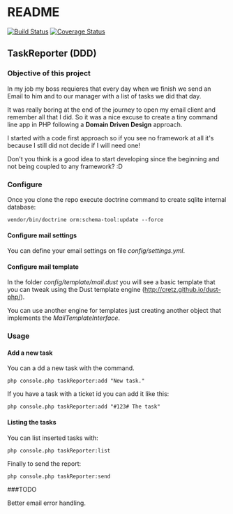 # README 
[![Build Status](https://travis-ci.org/jgimeno/taskreporter.svg?branch=master)](https://travis-ci.org/jgimeno/taskreporter)
[![Coverage Status](https://coveralls.io/repos/jgimeno/taskreporter/badge.svg?branch=master&service=github)](https://coveralls.io/github/jgimeno/taskreporter?branch=master)

## TaskReporter (DDD)

### Objective of this project

In my job my boss requieres that every day when we finish we send an Email
to him and to our manager with a list of tasks we did that day. 

It was really boring at the end of the journey to open my email client and remember all that I
did. So it was a nice excuse to create a tiny command line app in PHP following a
**Domain Driven Design** approach.

I started with a code first approach so if you see 
no framework at all it's because I still did not decide if I will need one!

Don't you think is a good idea to start developing since the beginning and
 not being coupled to any framework? :D

### Configure

Once you clone the repo execute doctrine command to create sqlite internal database:

```
vendor/bin/doctrine orm:schema-tool:update --force
```

#### Configure mail settings

You can define your email settings on file *config/settings.yml*.

#### Configure mail template

In the folder *config/template/mail.dust* you will see a basic template that you can tweak using the Dust template engine (http://cretz.github.io/dust-php/).

You can use another engine for templates just creating another object that implements the *MailTemplateInterface*.

### Usage

#### Add a new task

You can a dd a new task with the command.

```
php console.php taskReporter:add "New task."
```

If you have a task with a ticket id you can add it like this:

```
php console.php taskReporter:add "#123# The task"
```

#### Listing the tasks

You can list inserted tasks with:

```
php console.php taskReporter:list
```

Finally to send the report:
```
php console.php taskReporter:send
```

###TODO

Better email error handling.
